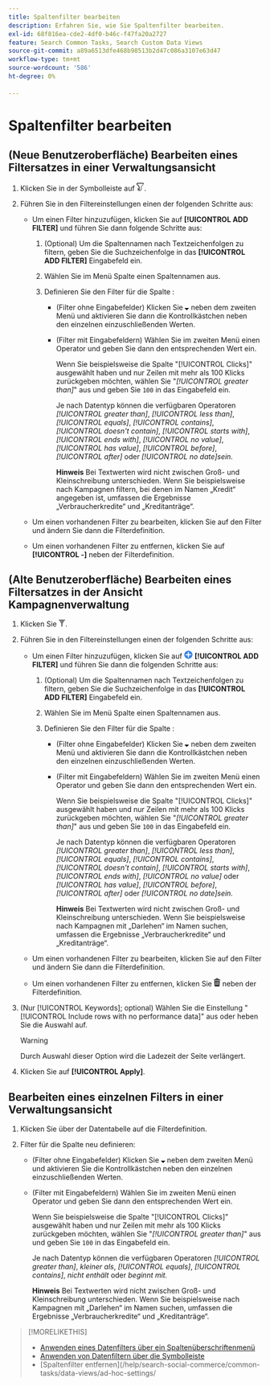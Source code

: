 ```yaml
---
title: Spaltenfilter bearbeiten
description: Erfahren Sie, wie Sie Spaltenfilter bearbeiten.
exl-id: 68f816ea-cde2-4df0-b46c-f47fa20a2727
feature: Search Common Tasks, Search Custom Data Views
source-git-commit: a89a6513dfe468b98513b2d47c086a3107e63d47
workflow-type: tm+mt
source-wordcount: '586'
ht-degree: 0%

---
```


# Spaltenfilter bearbeiten

<!-- Doesn't include instructions for legacy Portfolios view; not available in Reports views -->

## (Neue Benutzeroberfläche) Bearbeiten eines Filtersatzes in einer Verwaltungsansicht

1. Klicken Sie in der Symbolleiste auf ![Filter](/help/search-social-commerce/assets/filter-new.png "Filter").

1. Führen Sie in den Filtereinstellungen einen der folgenden Schritte aus:

   * Um einen Filter hinzuzufügen, klicken Sie auf **[!UICONTROL ADD FILTER]** und führen Sie dann folgende Schritte aus:

      1. (Optional) Um die Spaltennamen nach Textzeichenfolgen zu filtern, geben Sie die Suchzeichenfolge in das **[!UICONTROL ADD FILTER]** Eingabefeld ein.

      1. Wählen Sie im Menü Spalte einen Spaltennamen aus.

      1. Definieren Sie den Filter für die Spalte :

         * (Filter ohne Eingabefelder) Klicken Sie ![Nach unten](/help/search-social-commerce/assets/arrow-down-expand.png "Nach unten") neben dem zweiten Menü und aktivieren Sie dann die Kontrollkästchen neben den einzelnen einzuschließenden Werten.

         * (Filter mit Eingabefeldern) Wählen Sie im zweiten Menü einen Operator und geben Sie dann den entsprechenden Wert ein.

           Wenn Sie beispielsweise die Spalte &quot;[!UICONTROL Clicks]&quot; ausgewählt haben und nur Zeilen mit mehr als 100 Klicks zurückgeben möchten, wählen Sie &quot;*[!UICONTROL greater than]*&quot; aus und geben Sie `100` in das Eingabefeld ein.

           Je nach Datentyp können die verfügbaren Operatoren *[!UICONTROL greater than]*, *[!UICONTROL less than]*, *[!UICONTROL equals]*, *[!UICONTROL contains]*, *[!UICONTROL doesn't contain]*, *[!UICONTROL starts with]*, *[!UICONTROL ends with]*, *[!UICONTROL no value]*, *[!UICONTROL has value]*, *[!UICONTROL before]*, *[!UICONTROL after]* oder *[!UICONTROL no date]sein.*

           **Hinweis** Bei Textwerten wird nicht zwischen Groß- und Kleinschreibung unterschieden. Wenn Sie beispielsweise nach Kampagnen filtern, bei denen im Namen „Kredit“ angegeben ist, umfassen die Ergebnisse „Verbraucherkredite“ und „Kreditanträge“.

   * Um einen vorhandenen Filter zu bearbeiten, klicken Sie auf den Filter und ändern Sie dann die Filterdefinition.

   * Um einen vorhandenen Filter zu entfernen, klicken Sie auf **[!UICONTROL -]** neben der Filterdefinition.

## (Alte Benutzeroberfläche) Bearbeiten eines Filtersatzes in der Ansicht Kampagnenverwaltung

1. Klicken Sie ![ der Symbolleiste ](/help/search-social-commerce/assets/filter.png "Filter").

1. Führen Sie in den Filtereinstellungen einen der folgenden Schritte aus:

   * Um einen Filter hinzuzufügen, klicken Sie auf ![Filter hinzufügen](/help/search-social-commerce/assets/add.png "Filter hinzufügen") **[!UICONTROL ADD FILTER]** und führen Sie dann die folgenden Schritte aus:

      1. (Optional) Um die Spaltennamen nach Textzeichenfolgen zu filtern, geben Sie die Suchzeichenfolge in das **[!UICONTROL ADD FILTER]** Eingabefeld ein.

      1. Wählen Sie im Menü Spalte einen Spaltennamen aus.

      1. Definieren Sie den Filter für die Spalte :

         * (Filter ohne Eingabefelder) Klicken Sie ![Nach unten](/help/search-social-commerce/assets/arrow-down-expand.png "Nach unten") neben dem zweiten Menü und aktivieren Sie dann die Kontrollkästchen neben den einzelnen einzuschließenden Werten.

         * (Filter mit Eingabefeldern) Wählen Sie im zweiten Menü einen Operator und geben Sie dann den entsprechenden Wert ein.

           Wenn Sie beispielsweise die Spalte &quot;[!UICONTROL Clicks]&quot; ausgewählt haben und nur Zeilen mit mehr als 100 Klicks zurückgeben möchten, wählen Sie &quot;*[!UICONTROL greater than]*&quot; aus und geben Sie `100` in das Eingabefeld ein.

           Je nach Datentyp können die verfügbaren Operatoren *[!UICONTROL greater than]*, *[!UICONTROL less than]*, *[!UICONTROL equals]*, *[!UICONTROL contains]*, *[!UICONTROL doesn't contain]*, *[!UICONTROL starts with]*, *[!UICONTROL ends with]*, *[!UICONTROL no value]* oder *[!UICONTROL has value]*, *[!UICONTROL before]*, *[!UICONTROL after]* oder *[!UICONTROL no date]sein.*

           **Hinweis** Bei Textwerten wird nicht zwischen Groß- und Kleinschreibung unterschieden. Wenn Sie beispielsweise nach Kampagnen mit „Darlehen“ im Namen suchen, umfassen die Ergebnisse „Verbraucherkredite“ und „Kreditanträge“.

   * Um einen vorhandenen Filter zu bearbeiten, klicken Sie auf den Filter und ändern Sie dann die Filterdefinition.

   * Um einen vorhandenen Filter zu entfernen, klicken Sie ![Löschen](/help/search-social-commerce/assets/delete.png "Löschen") neben der Filterdefinition.

1. (Nur [!UICONTROL Keywords]; optional) Wählen Sie die Einstellung &quot;[!UICONTROL Include rows with no performance data]&quot; aus oder heben Sie die Auswahl auf.

   >[!WARNING]
   >
   >Durch Auswahl dieser Option wird die Ladezeit der Seite verlängert.

1. Klicken Sie auf **[!UICONTROL Apply]**.

## Bearbeiten eines einzelnen Filters in einer Verwaltungsansicht

1. Klicken Sie über der Datentabelle auf die Filterdefinition.

1. Filter für die Spalte neu definieren:

   * (Filter ohne Eingabefelder) Klicken Sie ![Nach unten](/help/search-social-commerce/assets/arrow-down-expand.png "Nach unten") neben dem zweiten Menü und aktivieren Sie die Kontrollkästchen neben den einzelnen einzuschließenden Werten.

   * (Filter mit Eingabefeldern) Wählen Sie im zweiten Menü einen Operator und geben Sie dann den entsprechenden Wert ein.

     Wenn Sie beispielsweise die Spalte &quot;[!UICONTROL Clicks]&quot; ausgewählt haben und nur Zeilen mit mehr als 100 Klicks zurückgeben möchten, wählen Sie &quot;*[!UICONTROL greater than]*&quot; aus und geben Sie `100` in das Eingabefeld ein.

     Je nach Datentyp können die verfügbaren Operatoren *[!UICONTROL greater than]*, *kleiner als*, *[!UICONTROL equals]*, *[!UICONTROL contains]*, *nicht enthält* oder *beginnt mit.*

     **Hinweis** Bei Textwerten wird nicht zwischen Groß- und Kleinschreibung unterschieden. Wenn Sie beispielsweise nach Kampagnen mit „Darlehen“ im Namen suchen, umfassen die Ergebnisse „Verbraucherkredite“ und „Kreditanträge“.

>[!MORELIKETHIS]
>
>* [Anwenden eines Datenfilters über ein Spaltenüberschriftenmenü](/help/search-social-commerce/common-tasks/data-views/ad-hoc-settings/column-filter-apply-from-column-heading.md)
>* [Anwenden von Datenfiltern über die Symbolleiste](/help/search-social-commerce/common-tasks/data-views/ad-hoc-settings/column-filter-apply-from-toolbar.md)
>* [Spaltenfilter entfernen]&#x200B;(/help/search-social-commerce/common-tasks/data-views/ad-hoc-settings/
